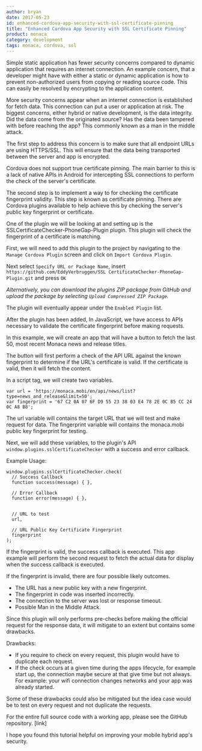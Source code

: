 ```yaml
---
author: bryan
date: 2017-05-23
id: enhanced-cordova-app-security-with-ssl-certificate-pinning
title: "Enhanced Cordova App Security with SSL Certificate Pinning"
product: monaca
category: development
tags: monaca, cordova, ssl
---
```


Simple static application has fewer security concerns compared to dynamic application that requires an internet connection. An example concern, that a developer might have with either a static or dynamic application is how to prevent non-authorized users from copying or reading source code. This can easily be resolved by encrypting to the application content.

More security concerns appear when an internet connection is established for fetch data. This connection can put a user or application at risk. The biggest concerns, either hybrid or native development, is the data integrity. Did the data come from the originated source? Has the data been tampered with before reaching the app? This commonly known as a man in the middle attack.

The first step to address this concern is to make sure that all endpoint URLs are using HTTPS/SSL. This will ensure that the data being transported between the server and app is encrypted.

Cordova does not support true certificate pinning. The main barrier to this is a lack of native APIs in Android for intercepting SSL connections to perform the check of the server's certificate.

The second step is to implement a way to for checking the certificate fingerprint validity. This step is known as certificate pinning. There are Cordova plugins available to help achieve this by checking the server's public key fingerprint or certificate.

One of the plugin we will be looking at and setting up is the SSLCertificateChecker-PhoneGap-Plugin plugin. This plugin will check the fingerprint of a certificate is matching.

First, we will need to add this plugin to the project by navigating to the `Manage Cordova Plugin` screen and click on `Import Cordova Plugin`.

Next select `Specify URL or Package Name`, insert `https://github.com/EddyVerbruggen/SSL
CertificateChecker-PhoneGap-Plugin.git` and press `OK`

_Alternatively, you can download the plugins ZIP package from GitHub and upload the package by selecting `Upload Compressed ZIP Package`._

The plugin will eventually appear under the `Enabled Plugin` list.


After the plugin has been added, In JavaScript, we have access to APIs necessary to validate the certificate fingerprint before making requests.

In this example, we will create an app that will have a button to fetch the last 50, most recent Monaca news and release titles.

The button will first perform a check of the API URL against the known fingerprint to determine if the URL's certificate is valid. If the certificate is valid, then it will fetch the content.

In a script tag, we will create two variables.

```
var url = 'https://monaca.mobi/en/api/news/list?type=news_and_release&limit=50';
var fingerprint = '67 C2 0A 07 6F D9 55 23 38 03 E4 78 2E 0C B5 CC 24 0C A8 B8';
```

The url variable will contains the target URL that we will test and make request for data.
The fingerprint variable will contains the monaca.mobi public key fingerprint for testing.

Next, we will add these variables, to the plugin's API `window.plugins.sslCertificateChecker` with a success and error callback.

Example Usage:

```
window.plugins.sslCertificateChecker.check(
  // Success Callback
  function success(message) { },

  // Error Callback
  function error(message) { },


  // URL to test
  url,

  // URL Public Key Certificate Fingerprint
  fingerprint
);
```

If the fingerprint is valid, the success callback is executed. This app example will perform the second request to fetch the actual data for display when the success callback is executed.

If the fingerprint is invalid, there are four possible likely outcomes.
- The URL has a new public key with a new fingerprint.
- The fingerprint in code was inserted incorrectly.
- The connection to the server was lost or response timeout.
- Possible Man in the Middle Attack.

Since this plugin will only performs pre-checks before making the official request for the response data, it will mitigate to an extent but contains some drawbacks.

Drawbacks:
- If you require to check on every request, this plugin would have to duplicate each request.
- If the check occurs at a given time during the apps lifecycle, for example start up, the connection maybe secure at that give time but not always. For example: your wifi connection changes networks and your app was already started.

Some of these drawbacks could also be mitigated but the idea case would be to test on every request and not duplicate the requests.

For the entire full source code with a working app, please see the GitHub repository.
[link]

I hope you found this tutorial helpful on improving your mobile hybrid app's security.
